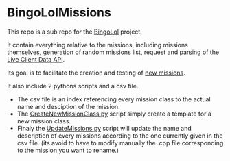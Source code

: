 # BingoLolMissions

This repo is a sub repo for the [BingoLol](https://github.com/TrOllOchamO/BingoLol) project.

It contain everything relative to the missions, including missions themselves, generation of random missions list, request and parsing of the [Live Client Data API](https://developer.riotgames.com/docs/lol#game-client-api_live-client-data-api).

Its goal is to facilitate the creation and testing of [new missions](https://github.com/TrOllOchamO/BingoLolMissions/edit/main/MissionsChart.md).

It also include 2 pythons scripts and a csv file.
* The csv file is an index referencing every mission class to the actual name and desciption of the mission.
* The [CreateNewMissionClass.py](https://github.com/TrOllOchamO/BingoLolMissions/blob/main/CreateNewMissionClass.py) script simply create a template for a new mission class.
* Finaly the [UpdateMissions.py](https://github.com/TrOllOchamO/BingoLolMissions/blob/main/UpdateMissions.py) script will update the name and description of every missions according to the one currently given in the csv file. (its avoid to have to modify manually the .cpp file corresponding to the mission you want to rename.)
